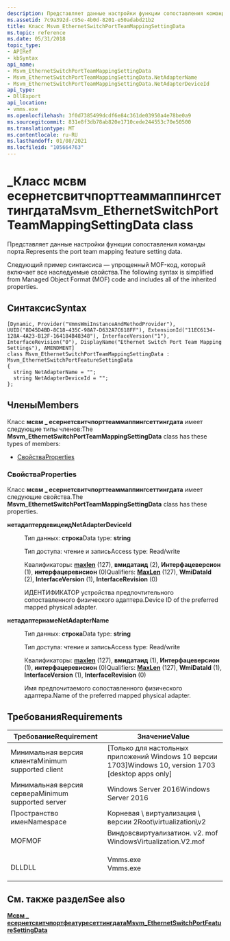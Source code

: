 ```yaml
---
description: Представляет данные настройки функции сопоставления команды порта.
ms.assetid: 7c9a392d-c95e-4b0d-8201-e50adabd21b2
title: Класс Msvm_EthernetSwitchPortTeamMappingSettingData
ms.topic: reference
ms.date: 05/31/2018
topic_type:
- APIRef
- kbSyntax
api_name:
- Msvm_EthernetSwitchPortTeamMappingSettingData
- Msvm_EthernetSwitchPortTeamMappingSettingData.NetAdapterName
- Msvm_EthernetSwitchPortTeamMappingSettingData.NetAdapterDeviceId
api_type:
- DllExport
api_location:
- vmms.exe
ms.openlocfilehash: 3f0d7385499dcdf6e84c361de03950a4e78be0a9
ms.sourcegitcommit: 831e8f3db78ab820e1710cede244553c70e50500
ms.translationtype: MT
ms.contentlocale: ru-RU
ms.lasthandoff: 01/08/2021
ms.locfileid: "105664763"
---
```

# <a name="msvm_ethernetswitchportteammappingsettingdata-class"></a><span data-ttu-id="772a4-103">\_Класс мсвм есернетсвитчпорттеаммаппингсеттингдата</span><span class="sxs-lookup"><span data-stu-id="772a4-103">Msvm\_EthernetSwitchPortTeamMappingSettingData class</span></span>

<span data-ttu-id="772a4-104">Представляет данные настройки функции сопоставления команды порта.</span><span class="sxs-lookup"><span data-stu-id="772a4-104">Represents the port team mapping feature setting data.</span></span>

<span data-ttu-id="772a4-105">Следующий пример синтаксиса — упрощенный MOF-код, который включает все наследуемые свойства.</span><span class="sxs-lookup"><span data-stu-id="772a4-105">The following syntax is simplified from Managed Object Format (MOF) code and includes all of the inherited properties.</span></span>

## <a name="syntax"></a><span data-ttu-id="772a4-106">Синтаксис</span><span class="sxs-lookup"><span data-stu-id="772a4-106">Syntax</span></span>

``` syntax
[Dynamic, Provider("VmmsWmiInstanceAndMethodProvider"), UUID("8D45D4BD-8C18-435C-98A7-D632A7C618FF"), ExtensionId("11EC6134-128A-4A23-B12F-164184B48348"), InterfaceVersion("1"), InterfaceRevision("0"), DisplayName("Ethernet Switch Port Team Mapping Settings"), AMENDMENT]
class Msvm_EthernetSwitchPortTeamMappingSettingData : Msvm_EthernetSwitchPortFeatureSettingData
{
  string NetAdapterName = "";
  string NetAdapterDeviceId = "";
};
```

## <a name="members"></a><span data-ttu-id="772a4-107">Члены</span><span class="sxs-lookup"><span data-stu-id="772a4-107">Members</span></span>

<span data-ttu-id="772a4-108">Класс **мсвм \_ есернетсвитчпорттеаммаппингсеттингдата** имеет следующие типы членов:</span><span class="sxs-lookup"><span data-stu-id="772a4-108">The **Msvm\_EthernetSwitchPortTeamMappingSettingData** class has these types of members:</span></span>

-   [<span data-ttu-id="772a4-109">Свойства</span><span class="sxs-lookup"><span data-stu-id="772a4-109">Properties</span></span>](#properties)

### <a name="properties"></a><span data-ttu-id="772a4-110">Свойства</span><span class="sxs-lookup"><span data-stu-id="772a4-110">Properties</span></span>

<span data-ttu-id="772a4-111">Класс **мсвм \_ есернетсвитчпорттеаммаппингсеттингдата** имеет следующие свойства.</span><span class="sxs-lookup"><span data-stu-id="772a4-111">The **Msvm\_EthernetSwitchPortTeamMappingSettingData** class has these properties.</span></span>

<dl> <dt>

<span data-ttu-id="772a4-112">**нетадаптердевицеид**</span><span class="sxs-lookup"><span data-stu-id="772a4-112">**NetAdapterDeviceId**</span></span>
</dt> <dd> <dl> <dt>

<span data-ttu-id="772a4-113">Тип данных: **строка**</span><span class="sxs-lookup"><span data-stu-id="772a4-113">Data type: **string**</span></span>
</dt> <dt>

<span data-ttu-id="772a4-114">Тип доступа: чтение и запись</span><span class="sxs-lookup"><span data-stu-id="772a4-114">Access type: Read/write</span></span>
</dt> <dt>

<span data-ttu-id="772a4-115">Квалификаторы: [**maxlen**](/windows/desktop/WmiSdk/standard-qualifiers) (127), **вмидатаид** (2), **Интерфацеверсион** (1), **интерфацеревисион** (0)</span><span class="sxs-lookup"><span data-stu-id="772a4-115">Qualifiers: [**MaxLen**](/windows/desktop/WmiSdk/standard-qualifiers) (127), **WmiDataId** (2), **InterfaceVersion** (1), **InterfaceRevision** (0)</span></span>
</dt> </dl>

<span data-ttu-id="772a4-116">ИДЕНТИФИКАТОР устройства предпочтительного сопоставленного физического адаптера.</span><span class="sxs-lookup"><span data-stu-id="772a4-116">Device ID of the preferred mapped physical adapter.</span></span>

</dd> <dt>

<span data-ttu-id="772a4-117">**нетадаптернаме**</span><span class="sxs-lookup"><span data-stu-id="772a4-117">**NetAdapterName**</span></span>
</dt> <dd> <dl> <dt>

<span data-ttu-id="772a4-118">Тип данных: **строка**</span><span class="sxs-lookup"><span data-stu-id="772a4-118">Data type: **string**</span></span>
</dt> <dt>

<span data-ttu-id="772a4-119">Тип доступа: чтение и запись</span><span class="sxs-lookup"><span data-stu-id="772a4-119">Access type: Read/write</span></span>
</dt> <dt>

<span data-ttu-id="772a4-120">Квалификаторы: [**maxlen**](/windows/desktop/WmiSdk/standard-qualifiers) (127), **вмидатаид** (1), **Интерфацеверсион** (1), **интерфацеревисион** (0)</span><span class="sxs-lookup"><span data-stu-id="772a4-120">Qualifiers: [**MaxLen**](/windows/desktop/WmiSdk/standard-qualifiers) (127), **WmiDataId** (1), **InterfaceVersion** (1), **InterfaceRevision** (0)</span></span>
</dt> </dl>

<span data-ttu-id="772a4-121">Имя предпочитаемого сопоставленного физического адаптера.</span><span class="sxs-lookup"><span data-stu-id="772a4-121">Name of the preferred mapped physical adapter.</span></span>

</dd> </dl>

## <a name="requirements"></a><span data-ttu-id="772a4-122">Требования</span><span class="sxs-lookup"><span data-stu-id="772a4-122">Requirements</span></span>



| <span data-ttu-id="772a4-123">Требование</span><span class="sxs-lookup"><span data-stu-id="772a4-123">Requirement</span></span> | <span data-ttu-id="772a4-124">Значение</span><span class="sxs-lookup"><span data-stu-id="772a4-124">Value</span></span> |
|-------------------------------------|---------------------------------------------------------------------------------------------------------|
| <span data-ttu-id="772a4-125">Минимальная версия клиента</span><span class="sxs-lookup"><span data-stu-id="772a4-125">Minimum supported client</span></span><br/> | <span data-ttu-id="772a4-126">\[Только для настольных приложений Windows 10 версии 1703\]</span><span class="sxs-lookup"><span data-stu-id="772a4-126">Windows 10, version 1703 \[desktop apps only\]</span></span><br/>                                               |
| <span data-ttu-id="772a4-127">Минимальная версия сервера</span><span class="sxs-lookup"><span data-stu-id="772a4-127">Minimum supported server</span></span><br/> | <span data-ttu-id="772a4-128">Windows Server 2016</span><span class="sxs-lookup"><span data-stu-id="772a4-128">Windows Server 2016</span></span><br/>                                                                          |
| <span data-ttu-id="772a4-129">Пространство имен</span><span class="sxs-lookup"><span data-stu-id="772a4-129">Namespace</span></span><br/>                | <span data-ttu-id="772a4-130">Корневая \\ виртуализация \\ версии 2</span><span class="sxs-lookup"><span data-stu-id="772a4-130">Root\\virtualization\\v2</span></span><br/>                                                                     |
| <span data-ttu-id="772a4-131">MOF</span><span class="sxs-lookup"><span data-stu-id="772a4-131">MOF</span></span><br/>                      | <dl> <span data-ttu-id="772a4-132"><dt>Виндовсвиртуализатион. v2. mof</dt></span><span class="sxs-lookup"><span data-stu-id="772a4-132"><dt>WindowsVirtualization.V2.mof</dt></span></span> </dl> |
| <span data-ttu-id="772a4-133">DLL</span><span class="sxs-lookup"><span data-stu-id="772a4-133">DLL</span></span><br/>                      | <dl> <span data-ttu-id="772a4-134"><dt>Vmms.exe</dt></span><span class="sxs-lookup"><span data-stu-id="772a4-134"><dt>Vmms.exe</dt></span></span> </dl>                     |



## <a name="see-also"></a><span data-ttu-id="772a4-135">См. также раздел</span><span class="sxs-lookup"><span data-stu-id="772a4-135">See also</span></span>

<dl> <dt>

[<span data-ttu-id="772a4-136">**Мсвм \_ есернетсвитчпортфеатуресеттингдата**</span><span class="sxs-lookup"><span data-stu-id="772a4-136">**Msvm\_EthernetSwitchPortFeatureSettingData**</span></span>](msvm-ethernetswitchportfeaturesettingdata.md)
</dt> </dl>

 

